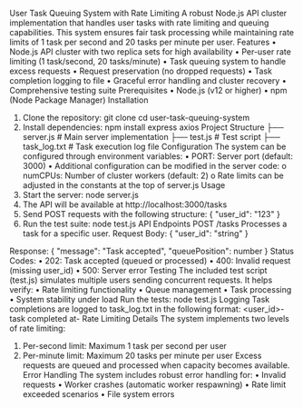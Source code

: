 User Task Queuing System with Rate Limiting
A robust Node.js API cluster implementation that handles user tasks with rate limiting and queuing capabilities. This system ensures fair task processing while maintaining rate limits of 1 task per second and 20 tasks per minute per user.
Features
•	Node.js API cluster with two replica sets for high availability
•	Per-user rate limiting (1 task/second, 20 tasks/minute)
•	Task queuing system to handle excess requests
•	Request preservation (no dropped requests)
•	Task completion logging to file
•	Graceful error handling and cluster recovery
•	Comprehensive testing suite
Prerequisites
•	Node.js (v12 or higher)
•	npm (Node Package Manager)
Installation
1.	Clone the repository:
git clone <repository-url>
cd user-task-queuing-system
2.	Install dependencies:
npm install express axios
Project Structure
├── server.js           # Main server implementation
├── test.js            # Test script
├── task_log.txt       # Task execution log file
Configuration
The system can be configured through environment variables:
•	PORT: Server port (default: 3000)
•	Additional configuration can be modified in the server code: 
o	numCPUs: Number of cluster workers (default: 2)
o	Rate limits can be adjusted in the constants at the top of server.js
Usage
1.	Start the server:
node server.js
2.	The API will be available at http://localhost:3000/tasks
3.	Send POST requests with the following structure:
{
    "user_id": "123"
}
4.	Run the test suite:
node test.js
API Endpoints
POST /tasks
Processes a task for a specific user.
Request Body:
{
    "user_id": "string"
}


Response:
{
    "message": "Task accepted",
    "queuePosition": number
}
Status Codes:
•	202: Task accepted (queued or processed)
•	400: Invalid request (missing user_id)
•	500: Server error
Testing
The included test script (test.js) simulates multiple users sending concurrent requests. It helps verify:
•	Rate limiting functionality
•	Queue management
•	Task processing
•	System stability under load
Run the tests:
node test.js
Logging
Task completions are logged to task_log.txt in the following format:
<user_id>-task completed at-<timestamp>
Rate Limiting Details
The system implements two levels of rate limiting:
1.	Per-second limit: Maximum 1 task per second per user
2.	Per-minute limit: Maximum 20 tasks per minute per user
Excess requests are queued and processed when capacity becomes available.
Error Handling
The system includes robust error handling for:
•	Invalid requests
•	Worker crashes (automatic worker respawning)
•	Rate limit exceeded scenarios
•	File system errors

